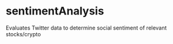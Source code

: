 # sentimentAnalysis
 Evaluates Twitter data to determine social sentiment of relevant stocks/crypto
